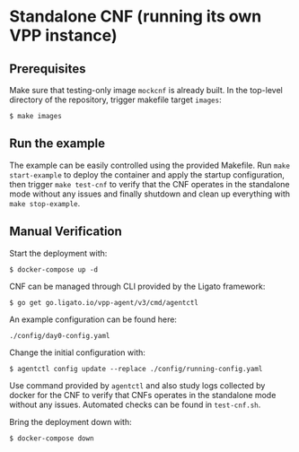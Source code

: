 Standalone CNF (running its own VPP instance)
=============================================

Prerequisites
--------------

Make sure that testing-only image `mockcnf` is already built.
In the top-level directory of the repository, trigger makefile target `images`:
```
$ make images
```

Run the example
---------------

The example can be easily controlled using the provided Makefile. Run `make start-example` to deploy the container
and apply the startup configuration, then trigger `make test-cnf` to verify that the CNF operates in the standalone
mode without any issues and finally shutdown and clean up everything with `make stop-example`.

Manual Verification
-------------------

Start the deployment with:
```
$ docker-compose up -d
```

CNF can be managed through CLI provided by the Ligato framework:
```
$ go get go.ligato.io/vpp-agent/v3/cmd/agentctl
```

An example configuration can be found here:
```
./config/day0-config.yaml
```

Change the initial configuration with:
```
$ agentctl config update --replace ./config/running-config.yaml
```

Use command provided by `agentctl` and also study logs collected by docker for the CNF to verify
that CNFs operates in the standalone mode without any issues.
Automated checks can be found in `test-cnf.sh`.

Bring the deployment down with:
```
$ docker-compose down
```
